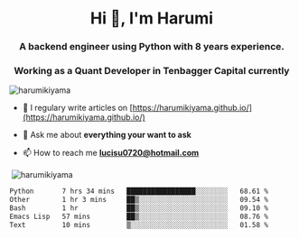 <h1 align="center">Hi 👋, I'm Harumi</h1>
<h3 align="center">A backend engineer using <b>Python</b> with 8 years experience.</h3>
<h3 align="center">Working as a Quant Developer in <b>Tenbagger Capital</b> currently</h3>

<p align="left"> <img src="https://komarev.com/ghpvc/?username=harumikiyama" alt="harumikiyama" /> </p>


- 📝 I regulary write articles on [https://harumikiyama.github.io/](https://harumikiyama.github.io/)

- 💬 Ask me about **everything your want to ask**

- 📫 How to reach me **lucisu0720@hotmail.com**

<p>&nbsp;<img align="center" src="https://github-readme-stats.vercel.app/api?username=harumikiyama&show_icons=true" alt="harumikiyama" /></p>


<!--START_SECTION:waka-->

```txt
Python       7 hrs 34 mins   █████████████████░░░░░░░░   68.61 %
Other        1 hr 3 mins     ██▒░░░░░░░░░░░░░░░░░░░░░░   09.54 %
Bash         1 hr            ██▒░░░░░░░░░░░░░░░░░░░░░░   09.10 %
Emacs Lisp   57 mins         ██▒░░░░░░░░░░░░░░░░░░░░░░   08.76 %
Text         10 mins         ▒░░░░░░░░░░░░░░░░░░░░░░░░   01.58 %
```

<!--END_SECTION:waka-->
